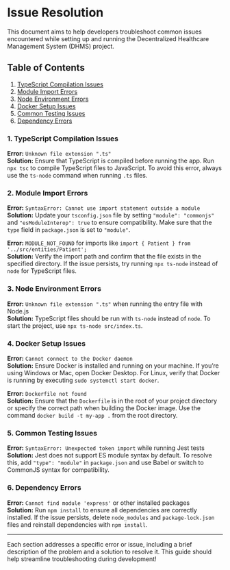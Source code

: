 # Issue Resolution

This document aims to help developers troubleshoot common issues encountered while setting up and running the Decentralized Healthcare Management System (DHMS) project.

## Table of Contents
1. [TypeScript Compilation Issues](#typescript-compilation-issues)
2. [Module Import Errors](#module-import-errors)
3. [Node Environment Errors](#node-environment-errors)
4. [Docker Setup Issues](#docker-setup-issues)
5. [Common Testing Issues](#common-testing-issues)
6. [Dependency Errors](#dependency-errors)

### 1. TypeScript Compilation Issues

**Error:** `Unknown file extension ".ts"`  
**Solution:** Ensure that TypeScript is compiled before running the app. Run `npx tsc` to compile TypeScript files to JavaScript. To avoid this error, always use the `ts-node` command when running `.ts` files.

### 2. Module Import Errors

**Error:** `SyntaxError: Cannot use import statement outside a module`  
**Solution:** Update your `tsconfig.json` file by setting `"module": "commonjs"` and `"esModuleInterop": true` to ensure compatibility. Make sure that the `type` field in `package.json` is set to `"module"`.

**Error:** `MODULE_NOT_FOUND` for imports like `import { Patient } from '../src/entities/Patient';`  
**Solution:** Verify the import path and confirm that the file exists in the specified directory. If the issue persists, try running `npx ts-node` instead of `node` for TypeScript files.

### 3. Node Environment Errors

**Error:** `Unknown file extension ".ts"` when running the entry file with Node.js  
**Solution:** TypeScript files should be run with `ts-node` instead of `node`. To start the project, use `npx ts-node src/index.ts`.

### 4. Docker Setup Issues

**Error:** `Cannot connect to the Docker daemon`  
**Solution:** Ensure Docker is installed and running on your machine. If you’re using Windows or Mac, open Docker Desktop. For Linux, verify that Docker is running by executing `sudo systemctl start docker`.

**Error:** `Dockerfile not found`  
**Solution:** Ensure that the `Dockerfile` is in the root of your project directory or specify the correct path when building the Docker image. Use the command `docker build -t my-app .` from the root directory.

### 5. Common Testing Issues

**Error:** `SyntaxError: Unexpected token import` while running Jest tests  
**Solution:** Jest does not support ES module syntax by default. To resolve this, add `"type": "module"` in `package.json` and use Babel or switch to CommonJS syntax for compatibility.

### 6. Dependency Errors

**Error:** `Cannot find module 'express'` or other installed packages  
**Solution:** Run `npm install` to ensure all dependencies are correctly installed. If the issue persists, delete `node_modules` and `package-lock.json` files and reinstall dependencies with `npm install`.

---

Each section addresses a specific error or issue, including a brief description of the problem and a solution to resolve it. This guide should help streamline troubleshooting during development!
